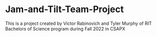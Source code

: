 # Jam-and-Tilt-Team-Project
This is a project created by Victor Rabinovich and Tyler Murphy of RIT Bachelors of Science program during Fall 2022 in CSAPX
